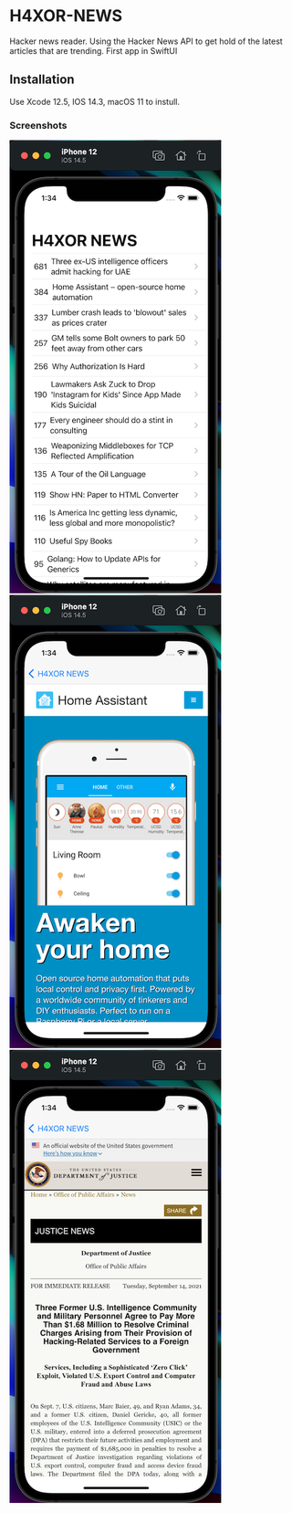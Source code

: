 # H4XOR-NEWS
Hacker news reader. Using the Hacker News API to get hold of the latest articles that are trending. First app in SwiftUI
## Installation
Use Xcode 12.5, IOS 14.3, macOS 11 to instull.
### Screenshots
![Screenshot01](https://github.com/MichaelMoskvichev/H4XOR-NEWS/blob/main/H4XOR%20NEWS/Screenshot01.png?raw=true)
![Screenshot02](https://github.com/MichaelMoskvichev/H4XOR-NEWS/blob/main/H4XOR%20NEWS/Screenshot02.png?raw=true)
![Screenshot03](https://github.com/MichaelMoskvichev/H4XOR-NEWS/blob/main/H4XOR%20NEWS/Screenshot03.png?raw=true)
